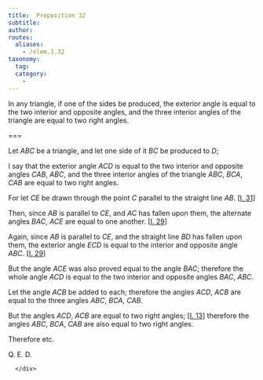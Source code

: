 ```yaml
---
title:  Proposition 32
subtitle:
author:
routes:
  aliases:
    - /elem.1.32
taxonomy:
  tag:
  category:
    -
---
```


In any triangle, if one of the sides be produced, the exterior angle is equal to the two interior and opposite angles, and the three interior angles of the triangle are equal to two right angles.

===

<p>Let <em>ABC</em> be a triangle, and let one side of it <em>BC</em> be produced to <em>D</em>;</p>


<p>I say that the exterior angle <em>ACD</em> is equal to the two interior and opposite angles <em>CAB</em>, <em>ABC</em>, and the three interior angles of the triangle <em>ABC</em>, <em>BCA</em>, <em>CAB</em> are equal to two right angles. <pb n="317"/></p>


<p>For let <em>CE</em> be drawn through the point <em>C</em> parallel to the straight line <em>AB</em>. [<a href="/elem.1.31">I. 31</a>]</p>


<p>Then, since <em>AB</em> is parallel to <em>CE</em>, <span class="center">and <em>AC</em> has fallen upon them, the alternate angles <em>BAC</em>, <em>ACE</em> are equal to one another. [<a href="/elem.1.29">I. 29</a>]</span>
</p>


<p>Again, since <em>AB</em> is parallel to <em>CE</em>, <span class="center">and the straight line <em>BD</em> has fallen upon them,</span> the exterior angle <em>ECD</em> is equal to the interior and opposite angle <em>ABC</em>. [<a href="/elem.1.29">I. 29</a>]</p>


<p>But the angle <em>ACE</em> was also proved equal to the angle <em>BAC</em>; <span class="center">therefore the whole angle <em>ACD</em> is equal to the two interior and opposite angles <em>BAC</em>, <em>ABC</em>.</span></p>


<p>Let the angle <em>ACB</em> be added to each; <span class="center">therefore the angles <em>ACD</em>, <em>ACB</em> are equal to the three angles <em>ABC</em>, <em>BCA</em>, <em>CAB</em>.</span></p>


<p>But the angles <em>ACD</em>, <em>ACB</em> are equal to two right angles; [<a href="/elem.1.13">I. 13</a>] <span class="center">therefore the angles <em>ABC</em>, <em>BCA</em>, <em>CAB</em> are also equal to two right angles.</span></p>


<p>Therefore etc.</p>

<div class="QED">

<p>Q. E. D.</p>

      </div>
